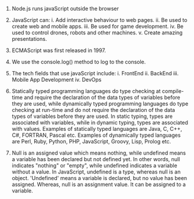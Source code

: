 
1. Node.js runs javaScript outside the browser

2. JavaScript can:
    i. Add interactive behaviour to web pages.
    ii. Be used to create web and mobile apps.
    iii. Be used for game development.
    iv. Be used to control drones, robots and other machines.
    v. Create amazing presentations.

3. ECMAScript was first released in 1997.

4. We use the console.log() method to log to the console.

5. The tech fields that use javaScript include:
    i. FrontEnd
    ii. BackEnd
    iii. Mobile App Development
    iv. DevOps

6. Statically typed programming languages do type checking at compile-time and require the declaration of the data types of variables before they are used, while dynamically typed programming languages do type checking at run-time and do not require the declaration of the data types of variables before they are used. 
In static typing, types are associated with variables, while in dynamic typing, types are associated with values. Examples of statically typed languages are Java, C, C++, C#, FORTRAN, Pascal etc. Examples of dynamically typed languages are Perl, Ruby, Python, PHP, JavaScript, Groovy, Lisp, Prolog etc.

7. Null is an assigned value which means nothing, while undefined means a variable has been declared but not defined yet. In other words, null indicates "nothing" or "empty", while undefined indicates a variable without a value.
In JavaScript, undefined is a type, whereas null is an object. 'Undefined' means a variable is declared, but no value has been assigned. Whereas, null is an assignment value. It can be assigned to a variable.
